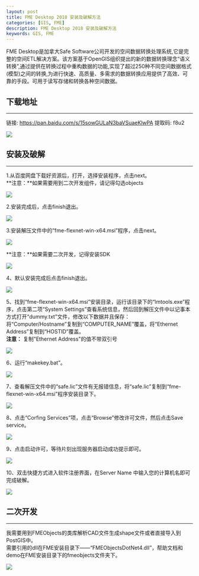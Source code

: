 ```yaml
---
layout: post
title: FME Desktop 2018 安装及破解方法
categories: [GIS, FME]
description: FME Desktop 2018 安装及破解方法
keywords: GIS, FME
---
```


FME Desktop是加拿大Safe Software公司开发的空间数据转换处理系统,它是完整的空间ETL解决方案。该方案基于OpenGIS组织提出的新的数据转换理念“语义转换”,通过提供在转换过程中重构数据的功能,实现了超过250种不同空间数据格式(模型)之间的转换,为进行快速、高质量、多需求的数据转换应用提供了高效、可靠的手段。可用于读写存储和转换各种空间数据。

## 下载地址
---------------

链接: https://pan.baidu.com/s/15sowGULaN3baVSuaeKlwPA 提取码: f8u2              

![](https://allanhao.com/images/2019-03-17-15-05-41.png)

## 安装及破解
--------------

1.从百度网盘下载好资源后，打开，选择安装程序，点击next。                    
**注意：**如果需要用到二次开发组件，请记得勾选objects 

![](https://allanhao.com/images/2019-03-17-15-08-51.png)

2.安装完成后，点击finish退出。       

![](https://allanhao.com/images/2019-03-17-15-09-21.png)

3.安装解压文件中的“fme-flexnet-win-x64.msi”程序，点击next。    

![](https://allanhao.com/images/2019-03-17-15-09-55.png)           

**注意：**如果需要二次开发，记得安装SDK

![](https://allanhao.com/images/2019-03-21-17-22-45.png)

4、默认安装完成后点击finish退出。        

![](https://allanhao.com/images/2019-03-17-15-10-11.png)

5、找到“fme-flexnet-win-x64.msi”安装目录，运行该目录下的“lmtools.exe”程序，点击第二项“System Settings”查看系统信息，然后回到解压文件中以记事本方式打开“dummy.txt”文件，修改以下数据并且保存：将“Computer/Hostname”复制到“COMPUTER_NAME”覆盖，将“Ethernet Address”复制到“HOSTID”覆盖。           
**注意：** 复制"Ethernet Address"的值不带双引号          

![](https://allanhao.com/images/2019-03-17-15-11-27.png)

6、运行“makekey.bat”。        

![](https://allanhao.com/images/2019-03-17-15-11-47.png)

7、查看解压文件中的“safe.lic”文件有无报错信息，将“safe.lic”复制到“fme-flexnet-win-x64.msi”程序安装目录下。

![](https://allanhao.com/images/2019-03-17-15-12-05.png)

8、点击“Corfing Services”项，点击“Browse”修改许可文件，然后点击Save service。  

![](https://allanhao.com/images/2019-03-17-15-13-09.png)

9、点击启动许可，等待片刻出现服务器启动成功提示即可。         

![](https://allanhao.com/images/2019-03-17-15-13-23.png)

10、双击快捷方式进入软件注册界面，在Server Name 中输入您的计算机名即可完成破解。  

![](https://allanhao.com/images/2019-03-17-15-13-39.png)

## 二次开发
---------------

我需要用到FMEObjects的类库解析CAD文件生成shape文件或者直接导入到PostGIS中。            
需要引用的dll在FME安装目录下——“FMEObjectsDotNet4.dll”，帮助文档和demo在FME安装目录下的fmeobjects文件夹下。
        
![](https://allanhao.com/images/2019-03-17-15-19-30.png)